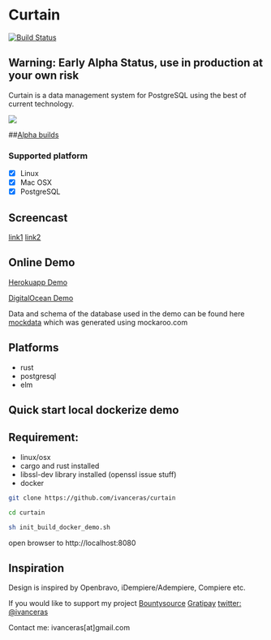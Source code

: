 # Curtain

[![Build Status](https://api.travis-ci.org/ivanceras/curtain.svg)](https://travis-ci.org/ivanceras/curtain)

## Warning: Early Alpha Status, use in production at your own risk

Curtain is a data management system for PostgreSQL using the best of current technology.

![](https://raw.githubusercontent.com/ivanceras/curtain/master/screenshots/users.png)

##[Alpha builds](https://github.com/ivanceras/curtain-releases)
### Supported platform
- [x] Linux
- [x] Mac OSX
- [x] PostgreSQL

## Screencast
[link1](https://gfycat.com/GlossyDownrightBorderterrier) [link2](http://s1.webmshare.com/BXZxE.webm)


## Online Demo

[Herokuapp Demo](http://curtain-elm.herokuapp.com)

[DigitalOcean Demo](http://45.55.7.231:8080/)

Data and schema of the database used in the demo can be found here [mockdata](https://github.com/ivanceras/mockdata) which was generated using mockaroo.com


## Platforms
   - rust
   - postgresql
   - elm
  
## Quick start local dockerize demo

## Requirement:
 - linux/osx
 - cargo and rust installed
 - libssl-dev library installed (openssl issue stuff)
 - docker

```sh
git clone https://github.com/ivanceras/curtain

cd curtain

sh init_build_docker_demo.sh

```
open browser to http://localhost:8080



## Inspiration
Design is inspired by Openbravo, iDempiere/Adempiere, Compiere etc.


If you would like to support my project
[Bountysource](https://www.bountysource.com/teams/ivanceras)
[Gratipay](https://gratipay.com/~ivanceras/)
[twitter: @ivanceras](https://twitter.com/ivanceras)

Contact me: ivanceras[at]gmail.com

